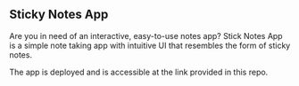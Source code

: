 ## Sticky Notes App
Are you in need of an interactive, easy-to-use notes app? 
Stick Notes App is a simple note taking app with intuitive UI that resembles the form of sticky notes.

The app is deployed and is accessible at the link provided in this repo.
